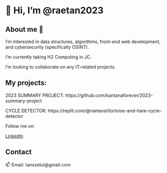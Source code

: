 <h1>👋 Hi, I’m @raetan2023</h1>

<h2>About me 👤</h2>
<p> I’m interested in data structures, algorithms, front-end web development, and cybersecurity (specifically OSINT).</p>
<p> I’m currently taking H2 Computing in JC.</p>
<p> I’m looking to collaborate on any IT-related projects.</p> 

<h2>My projects:</h2>
<p>2023 SUMMARY PROJECT: https://github.com/kantanaforever/2023-summary-project</p> 
<p>CYCLE DETECTOR: https://replit.com/@raetansl/tortoise-and-hare-cycle-detector</p>

<p>Follow me on:</p>
<a href="www.linkedin.com/in/rae-tan-a01a1a232">Linkedln</a>

<h2>Contact</h2>
📫 Email: tanszelui@gmail.com
